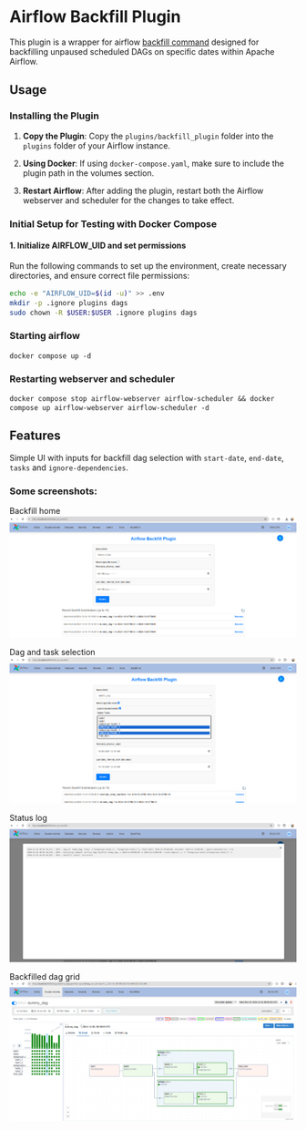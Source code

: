 # Airflow Backfill Plugin
This plugin is a wrapper for airflow [backfill command](https://airflow.apache.org/docs/apache-airflow/2.10.2/cli-and-env-variables-ref.html#backfill) designed for backfilling unpaused scheduled DAGs on specific dates within Apache Airflow. 

## Usage

### Installing the Plugin

1. **Copy the Plugin**: Copy the `plugins/backfill_plugin` folder into the `plugins` folder of your Airflow instance.

2. **Using Docker**: If using `docker-compose.yaml`, make sure to include the plugin path in the volumes section.
3. **Restart Airflow**: After adding the plugin, restart both the Airflow webserver and scheduler for the changes to take effect.

### Initial Setup for Testing with Docker Compose

#### 1. Initialize AIRFLOW_UID and set permissions
Run the following commands to set up the environment, create necessary directories, and ensure correct file permissions:

```bash
echo -e "AIRFLOW_UID=$(id -u)" >> .env
mkdir -p .ignore plugins dags
sudo chown -R $USER:$USER .ignore plugins dags
```

### Starting airflow
```shell 
docker compose up -d
```

### Restarting webserver and scheduler
```shell 
docker compose stop airflow-webserver airflow-scheduler && docker compose up airflow-webserver airflow-scheduler -d
```


## Features
Simple UI with inputs for backfill dag selection with `start-date`, `end-date`, `tasks` and `ignore-dependencies`.

### Some screenshots:
Backfill home
![img.png](images/backfill_home.png)

Dag and task selection
![img.png](images/dag_with_task_selection.png)

Status log
![img.png](images/minimal_log.png)

Backfilled dag grid
![img.png](images/backfilled_dag_grid.png)
